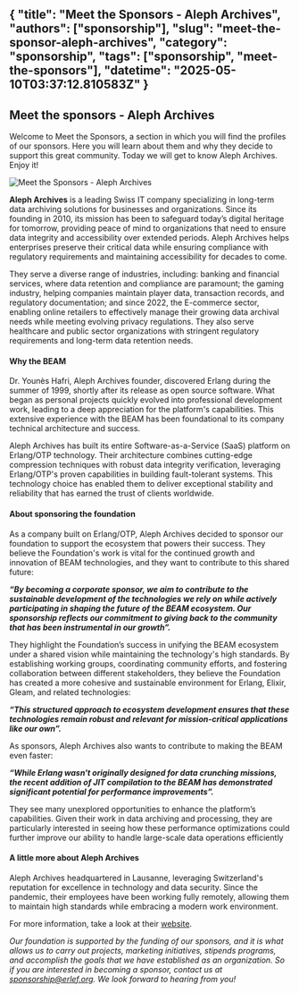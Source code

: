 { 
  "title": "Meet the Sponsors - Aleph Archives", 
  "authors": ["sponsorship"], 
  "slug": "meet-the-sponsor-aleph-archives", 
  "category": "sponsorship", 
  "tags": ["sponsorship", "meet-the-sponsors"], 
  "datetime": "2025-05-10T03:37:12.810583Z" 
}
---
Meet the sponsors - Aleph Archives
---

Welcome to Meet the Sponsors, a section in which you will find the profiles of our sponsors. Here you will learn about them and why they decide to support this great community. Today we will get to know  Aleph Archives. Enjoy it!

<img src="/images/meet-the-sponsors/AlephArchives.png" class="img-fluid" alt="Meet the Sponsors - Aleph Archives"/>

**Aleph Archives** is a leading Swiss IT company specializing in long-term data archiving solutions for businesses and organizations. Since its founding in 2010, its mission has been to safeguard today’s digital heritage for tomorrow, providing peace of mind to organizations that need to ensure data integrity and accessibility over extended periods. Aleph Archives helps enterprises preserve their critical data while ensuring compliance with regulatory requirements and maintaining accessibility for decades to come.

They serve a diverse range of industries, including: banking and financial services, where data retention and compliance are paramount; the gaming industry, helping companies maintain player data, transaction records, and regulatory documentation; and since 2022, the E-commerce sector, enabling online retailers to effectively manage their growing data archival needs while meeting evolving privacy regulations. They also serve healthcare and public sector organizations with stringent regulatory requirements and long-term data retention needs.

#### Why the BEAM

Dr. Younès Hafri, Aleph Archives founder, discovered Erlang during the summer of 1999, shortly after its release as open source software. What began as personal projects quickly evolved into professional development work, leading to a deep appreciation for the platform's capabilities. This extensive experience with the BEAM has been foundational to its company technical architecture and success.

Aleph Archives has built its entire Software-as-a-Service (SaaS) platform on Erlang/OTP technology. Their architecture combines cutting-edge compression techniques with robust data integrity verification, leveraging Erlang/OTP's proven capabilities in building fault-tolerant systems. This technology choice has enabled them to deliver exceptional stability and reliability that has earned the trust of clients worldwide.

#### About sponsoring the foundation

As a company built on Erlang/OTP, Aleph Archives decided to sponsor our foundation to support the ecosystem that powers their success. They believe the Foundation's work is vital for the continued growth and innovation of BEAM technologies, and they want to contribute to this shared future:

***“By becoming a corporate sponsor, we aim to contribute to the sustainable development of the technologies we rely on while actively participating in shaping the future of the BEAM ecosystem. Our sponsorship reflects our commitment to giving back to the community that has been instrumental in our growth”.***

They highlight the Foundation’s success in unifying the BEAM ecosystem under a shared vision while maintaining the technology's high standards. By establishing working groups, coordinating community efforts, and fostering collaboration between different stakeholders, they believe the Foundation has created a more cohesive and sustainable environment for Erlang, Elixir, Gleam, and related technologies:

***“This structured approach to ecosystem development ensures that these technologies remain robust and relevant for mission-critical applications like our own”.***

As sponsors, Aleph Archives also wants to contribute to making the BEAM even faster:

***“While Erlang wasn't originally designed for data crunching missions, the recent addition of JIT compilation to the BEAM has demonstrated significant potential for performance improvements”.***

They see many unexplored opportunities to enhance the platform’s capabilities. Given their work in data archiving and processing, they are particularly interested in seeing how these performance optimizations could further improve our ability to handle large-scale data operations efficiently

#### A little more about Aleph Archives

Aleph Archives headquartered in Lausanne, leveraging Switzerland's reputation for excellence in technology and data security. Since the pandemic, their employees have been working fully remotely, allowing them to maintain high standards while embracing a modern work environment.

For more information, take a look at their [website](https://aleph-archives.com/). 

*Our foundation is supported by the funding of our sponsors, and it is what allows us to carry out projects, marketing initiatives, stipends programs, and accomplish the goals that we have established as an organization. So if you are interested in becoming a sponsor, contact us at sponsorship@erlef.org. We look forward to hearing from you!*
